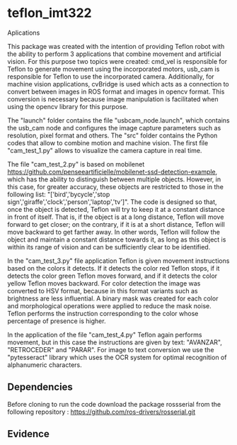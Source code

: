 

# teflon_imt322

Aplications

This package was created with the intention of providing Teflon robot with the ability to perform 3 applications that combine movement and artificial vision. For this purpose two topics were created: cmd_vel is responsible for Teflon to generate movement using the incorporated motors, usb_cam is responsible for Teflon to use the incorporated camera. Additionally, for machine vision applications, cvBridge is used which acts as a connection to convert between images in ROS format and images in opencv format. This conversion is necessary because image manipulation is facilitated when using the opencv library for this purpose.

The "launch" folder contains the file "usbcam_node.launch", which contains the usb_cam node and configures the image capture parameters such as resolution, pixel format and others. The "src" folder contains the Python codes that allow to combine motion and machine vision. The first file "cam_test_1.py" allows to visualize the camera capture in real time.

The file "cam_test_2.py" is based on mobilenet https://github.com/penseeartificielle/mobilenet-ssd-detection-example, which has the ability to distinguish between multiple objects. However, in this case, for greater accuracy, these objects are restricted to those in the following list: "['bird','bycycle','stop sign','giraffe','clock','person','laptop','tv']". The code is designed so that, once the object is detected, Teflon will try to keep it at a constant distance in front of itself. That is, if the object is at a long distance, Teflon will move forward to get closer; on the contrary, if it is at a short distance, Teflon will move backward to get farther away. In other words, Teflon will follow the object and maintain a constant distance towards it, as long as this object is within its range of vision and can be sufficiently clear to be identified.

In the "cam_test_3.py" file application Teflon is given movement instructions based on the colors it detects. If it detects the color red Teflon stops, if it detects the color green Teflon moves forward, and if it detects the color yellow Teflon moves backward. For color detection the image was converted to HSV format, because in this format variants such as brightness are less influential. A binary mask was created for each color and morphological operations were applied to reduce the mask noise. Teflon performs the instruction corresponding to the color whose percentage of presence is higher.

In the application of the file "cam_test_4.py" Teflon again performs movement, but in this case the instructions are given by text: "AVANZAR", "RETROCEDER" and "PARAR". For image to text conversion we use the "pytesseract" library which uses the OCR system for optimal recognition of alphanumeric characters.

## Dependencies

Before cloning to run the code download the package rossserial from the following repository : https://github.com/ros-drivers/rosserial.git


## Evidence

